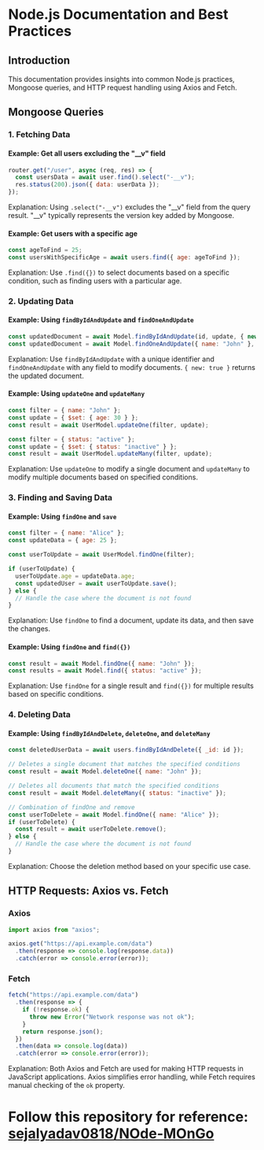 
# Node.js Documentation and Best Practices
## Introduction

This documentation provides insights into common Node.js practices, Mongoose queries, and HTTP request handling using Axios and Fetch.

## Mongoose Queries

### 1. Fetching Data

#### Example: Get all users excluding the "__v" field

```javascript
router.get("/user", async (req, res) => {
  const usersData = await user.find().select("-__v");
  res.status(200).json({ data: userData });
});
```

Explanation: Using `.select("-__v")` excludes the "__v" field from the query result. "__v" typically represents the version key added by Mongoose.

#### Example: Get users with a specific age

```javascript
const ageToFind = 25;
const usersWithSpecificAge = await users.find({ age: ageToFind });
```

Explanation: Use `.find({})` to select documents based on a specific condition, such as finding users with a particular age.

### 2. Updating Data

#### Example: Using `findByIdAndUpdate` and `findOneAndUpdate`

```javascript
const updatedDocument = await Model.findByIdAndUpdate(id, update, { new: true });
const updatedDocument = await Model.findOneAndUpdate({ name: "John" }, update, { new: true });
```

Explanation: Use `findByIdAndUpdate` with a unique identifier and `findOneAndUpdate` with any field to modify documents. `{ new: true }` returns the updated document.

#### Example: Using `updateOne` and `updateMany`

```javascript
const filter = { name: "John" };
const update = { $set: { age: 30 } };
const result = await UserModel.updateOne(filter, update);

const filter = { status: "active" };
const update = { $set: { status: "inactive" } };
const result = await UserModel.updateMany(filter, update);
```

Explanation: Use `updateOne` to modify a single document and `updateMany` to modify multiple documents based on specified conditions.

### 3. Finding and Saving Data

#### Example: Using `findOne` and `save`

```javascript
const filter = { name: "Alice" };
const updateData = { age: 25 };

const userToUpdate = await UserModel.findOne(filter);

if (userToUpdate) {
  userToUpdate.age = updateData.age;
  const updatedUser = await userToUpdate.save();
} else {
  // Handle the case where the document is not found
}
```

Explanation: Use `findOne` to find a document, update its data, and then save the changes.

#### Example: Using `findOne` and `find({})`

```javascript
const result = await Model.findOne({ name: "John" });
const results = await Model.find({ status: "active" });
```

Explanation: Use `findOne` for a single result and `find({})` for multiple results based on specific conditions.

### 4. Deleting Data

#### Example: Using `findByIdAndDelete`, `deleteOne`, and `deleteMany`

```javascript
const deletedUserData = await users.findByIdAndDelete({ _id: id });

// Deletes a single document that matches the specified conditions
const result = await Model.deleteOne({ name: "John" });

// Deletes all documents that match the specified conditions
const result = await Model.deleteMany({ status: "inactive" });

// Combination of findOne and remove
const userToDelete = await Model.findOne({ name: "Alice" });
if (userToDelete) {
  const result = await userToDelete.remove();
} else {
  // Handle the case where the document is not found
}
```

Explanation: Choose the deletion method based on your specific use case.

## HTTP Requests: Axios vs. Fetch

### Axios

```javascript
import axios from "axios";

axios.get("https://api.example.com/data")
  .then(response => console.log(response.data))
  .catch(error => console.error(error));
```

### Fetch

```javascript
fetch("https://api.example.com/data")
  .then(response => {
    if (!response.ok) {
      throw new Error("Network response was not ok");
    }
    return response.json();
  })
  .then(data => console.log(data))
  .catch(error => console.error(error));
```

Explanation: Both Axios and Fetch are used for making HTTP requests in JavaScript applications. Axios simplifies error handling, while Fetch requires manual checking of the `ok` property.

# Follow this repository for reference: [sejalyadav0818/NOde-MOnGo](https://github.com/sejalyadav0818/NOde-MOnGo)


